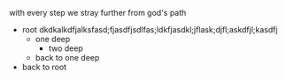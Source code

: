 with every step we stray further from god's path

* root dkdkalkdfjalksfasd;fjasdfjsdlfas;ldkfjasdkl;jflask;djfl;askdfjl;kasdfj
  * one deep
    * two deep
  * back to one deep
* back to root